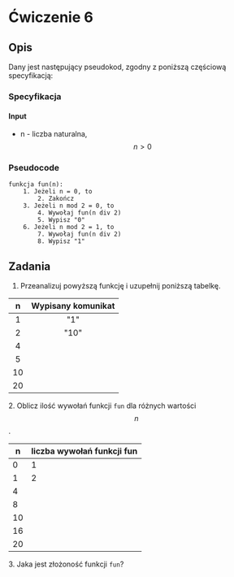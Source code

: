 # Ćwiczenie 6

## Opis

Dany jest następujący pseudokod, zgodny z poniższą częściową specyfikacją:

### Specyfikacja

#### Input

* n - liczba naturalna, $$n>0$$ 

### Pseudocode

```
funkcja fun(n):
    1. Jeżeli n = 0, to
        2. Zakończ
    3. Jeżeli n mod 2 = 0, to 
        4. Wywołaj fun(n div 2)
        5. Wypisz "0"
    6. Jeżeli n mod 2 = 1, to
        7. Wywołaj fun(n div 2)
        8. Wypisz "1"
```

## Zadania

1. Przeanalizuj powyższą funkcję i uzupełnij poniższą tabelkę.

|  n  | Wypisany komunikat |
| :-: | :----------------: |
|  1  |         "1"        |
|  2  |        "10"        |
|  4  |                    |
|  5  |                    |
|  10 |                    |
|  20 |                    |

2\. Oblicz ilość wywołań funkcji `fun` dla różnych wartości $$n$$ .

| n  | liczba wywołań funkcji fun |
| -- | -------------------------- |
| 0  | 1                          |
| 1  | 2                          |
| 4  |                            |
| 8  |                            |
| 10 |                            |
| 16 |                            |
| 20 |                            |

3\. Jaka jest złożoność funkcji `fun`?

